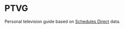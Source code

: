 # PTVG

Personal television guide based on [Schedules Direct](https://www.schedulesdirect.org) data.
